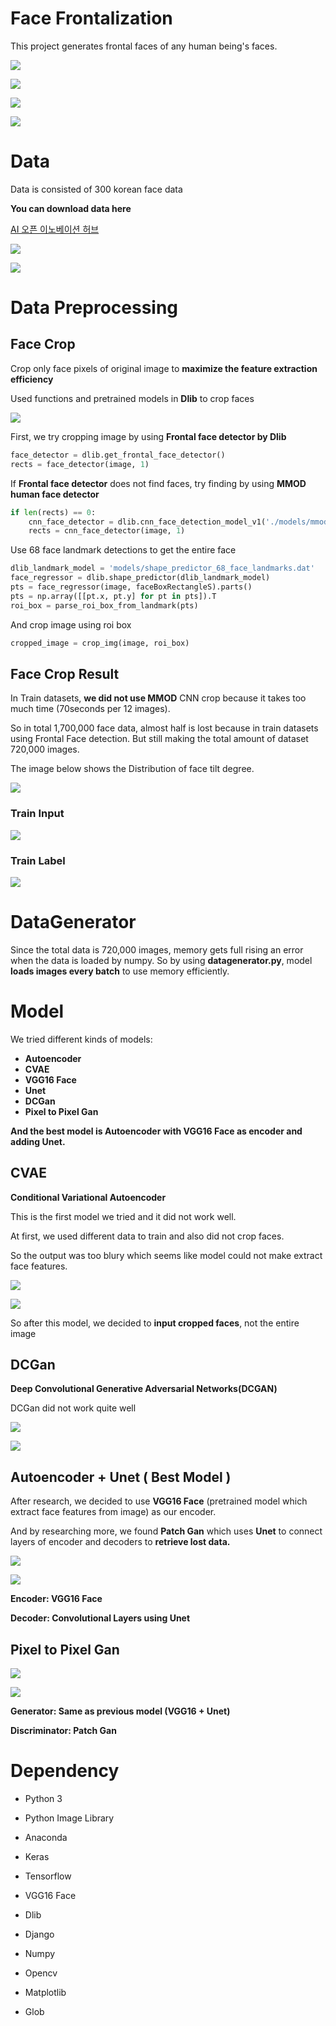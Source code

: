 # Face Frontalization

This project generates frontal faces of any human being's faces.

![](./Git_images/Untitled-7b380c28-e8af-41b4-8475-04d7a9ec73af.png)

![](./Git_images/Untitled-bd2972f3-9acd-4fa3-af88-616cc0b02b5b.png)

![](./Git_images/Untitled-e29b4a05-cae9-4dde-b180-115b462ce453.png)

![](./Git_images/Untitled-dd10c67f-d76c-4152-a275-5607d588070c.png)

# Data

Data is consisted of 300 korean face data

**You can download data here**

[AI 오픈 이노베이션 허브](http://aihub.or.kr/)

![](./Git_images/Untitled-ffeeea0f-20d6-4997-a6ed-2259344f0213.png)

![](./Git_images/Untitled-fa9a5245-a71e-47dc-9e08-1daff4b429ac.png)

# Data Preprocessing

## Face Crop

Crop only face pixels of original image to **maximize the feature extraction efficiency**

Used functions and pretrained models in **Dlib** to crop faces

![](./Git_images/Untitled-ec76aa17-6d43-4511-b704-ec4ad904cd9c.png)

First, we try cropping image by using **Frontal face detector by Dlib**
```python
face_detector = dlib.get_frontal_face_detector()
rects = face_detector(image, 1)
```
If **Frontal face detector** does not find faces, try finding by using **MMOD human face detector**

```python
if len(rects) == 0:
    cnn_face_detector = dlib.cnn_face_detection_model_v1('./models/mmod_human_face_detector.dat')
    rects = cnn_face_detector(image, 1)
```

Use 68 face landmark detections to get the entire face

```python
dlib_landmark_model = 'models/shape_predictor_68_face_landmarks.dat'
face_regressor = dlib.shape_predictor(dlib_landmark_model)
pts = face_regressor(image, faceBoxRectangleS).parts()
pts = np.array([[pt.x, pt.y] for pt in pts]).T
roi_box = parse_roi_box_from_landmark(pts)
```
And crop image using roi box

```python
cropped_image = crop_img(image, roi_box)
```
## Face Crop Result

In Train datasets, **we did not use MMOD** CNN crop because it takes too much time (70seconds per 12 images).

So in total 1,700,000 face data, almost half is lost because in train datasets using Frontal Face detection. But still making the total amount of dataset 720,000 images.

The image below shows the Distribution of face tilt degree.

![](./Git_images/Untitled-3fa3a8d1-89c1-44dc-8552-74660a1bc0f9.png)

### Train Input

![](./Git_images/Untitled-f8b70783-a082-4b1c-b62d-981c040c7340.png)

### Train Label

![](./Git_images/Untitled-39a27425-8087-4006-9ff9-05443f18a911.png)

# DataGenerator

Since the total data is 720,000 images, memory gets full rising an error when the data is loaded by numpy. So by using **datagenerator.py**, model **loads images every batch** to use memory efficiently.

# Model

We tried different kinds of models:

- **Autoencoder**
- **CVAE**
- **VGG16 Face**
- **Unet**
- **DCGan**
- **Pixel to Pixel Gan**

**And the best model is Autoencoder with VGG16 Face as encoder and adding Unet.**

## **CVAE**

**Conditional Variational Autoencoder**

This is the first model we tried and it did not work well. 

At first, we used different data to train and also did not crop faces.

So the output was too blury which seems like model could not make extract face features.

![](./Git_images/Untitled-445557de-3260-417d-97bd-ddce46dcd750.png)

![](./Git_images/Untitled-b811d811-efbb-494d-8f59-03f5c780a088.png)

So after this model, we decided to **input cropped faces**, not the entire image

## DCGan

**Deep Convolutional Generative Adversarial Networks(DCGAN)**

DCGan did not work quite well

![](./Git_images/Untitled-0c9c88a2-1610-4634-8c53-4a5c4c21ba2e.png)

![](./Git_images/Untitled-53c19532-efc1-482f-bd7f-45844f2e8b86.png)

## Autoencoder + Unet ( Best Model )

After research, we decided to use **VGG16 Face** (pretrained model which extract face features from image) as our encoder.

And by researching more, we found **Patch Gan** which uses **Unet** to connect layers of encoder and decoders to **retrieve lost data.** 

![](./Git_images/Untitled-c18c1b92-e7dd-4d31-8fa2-3a40a1c689f9.png)

![](./Git_images/Untitled-2fd54661-b453-40cd-90d8-f9a8a124e9eb.png)

**Encoder:  VGG16 Face**

**Decoder: Convolutional Layers using Unet**

## Pixel to Pixel Gan

![](./Git_images/Untitled-1cd80787-f4cf-4c0e-9a72-313cc1725954.png)

![](./Git_images/Untitled-3e87669b-ad82-44e5-9d42-3268ec8ebb9a.png)


**Generator: Same as previous model (VGG16 + Unet)**

**Discriminator: Patch Gan**

# Dependency
- Python 3
- Python Image Library
- Anaconda

- Keras
- Tensorflow
- VGG16 Face
- Dlib 

- Django

- Numpy
- Opencv
- Matplotlib
- Glob
